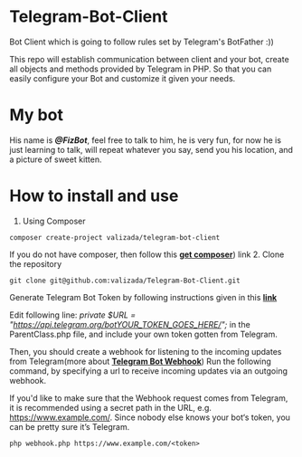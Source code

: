 # Telegram-Bot-Client

Bot Client which is going to follow rules set by Telegram's BotFather :))

This repo will establish communication between client and your bot, create all objects and methods provided by Telegram in PHP. 
So that you can easily configure your Bot and customize it given your needs.

# My bot

His name is ***@FizBot***, feel free to talk to him,  he is very fun, for now he is just learning to talk, will repeat whatever you say, send you his location, and a picture of sweet kitten.


# How to install and use

1. Using Composer
  ```
  composer create-project valizada/telegram-bot-client
  ```
  
  If you do not have composer, then follow this **[get composer]**) link 
2. Clone the repository
```
git clone git@github.com:valizada/Telegram-Bot-Client.git
```
Generate Telegram Bot Token by following instructions given in this **[link]**

Edit following line:  *private $URL = "https://api.telegram.org/botYOUR_TOKEN_GOES_HERE/";* in the ParentClass.php file, and include your own token gotten from Telegram.


Then, you should create a webhook for listening to the incoming updates from Telegram(more about **[Telegram Bot Webhook]**)
Run the following command, by specifying a url to receive incoming updates via an outgoing webhook.

If you'd like to make sure that the Webhook request comes from Telegram, it is recommended using a secret path in the URL, e.g. https://www.example.com/<token>. Since nobody else knows your bot‘s token, you can be pretty sure it’s Telegram.
```
php webhook.php https://www.example.com/<token>
```

[Telegram Bot Webhook]:https://core.telegram.org/bots/api#setwebhook
[link]:https://core.telegram.org/bots#generate-an-authorization-token-for-your-bot
[get composer]:https://getcomposer.org/doc/00-intro.md


